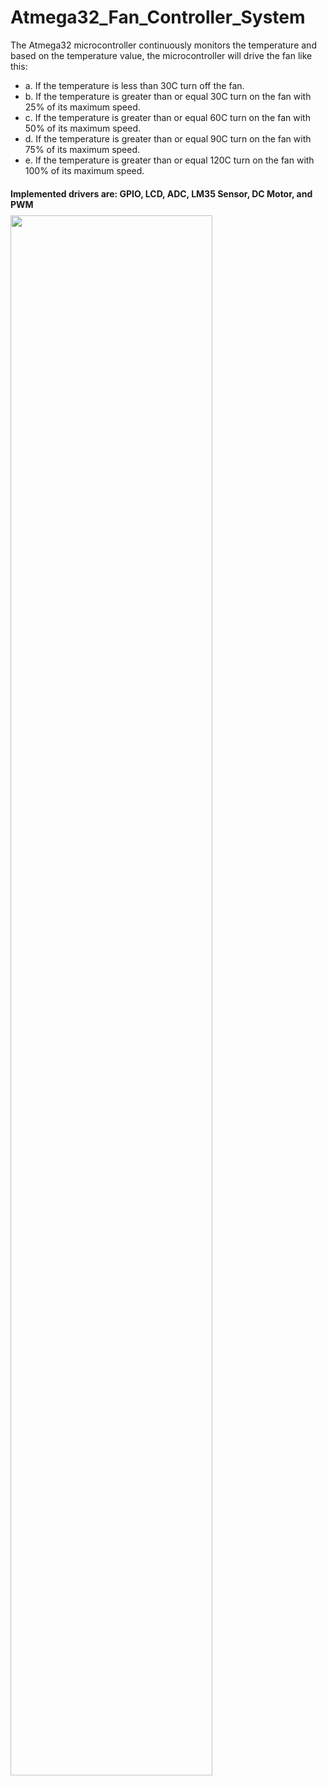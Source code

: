 # Atmega32_Fan_Controller_System

The Atmega32 microcontroller continuously monitors the temperature and based on the
temperature value, the microcontroller will drive the fan like this:
<ul>
        <li>a. If the temperature is less than 30C turn off the fan.</li>
        <li>b. If the temperature is greater than or equal 30C turn on the fan with 25% of its
            maximum speed.</li>
        <li>c. If the temperature is greater than or equal 60C turn on the fan with 50% of its
            maximum speed.</li>
        <li>d. If the temperature is greater than or equal 90C turn on the fan with 75% of its
            maximum speed.</li>
        <li> e. If the temperature is greater than or equal 120C turn on the fan with 100% of its
            maximum speed.</li>
    </ul>
      
      
<h1 style="font-size: 14px;">Implemented drivers are: GPIO, LCD, ADC, LM35 Sensor, DC Motor, and PWM</h1>
<img src="https://user-images.githubusercontent.com/85132955/212487836-d5545469-8093-43f1-bc5e-f97fd1a7b6b4.png" style="display: block; width: 80%;">
      
    
